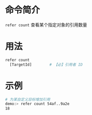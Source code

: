 # 命令简介 

`refer count` 查看某个指定对象的引用数量

# 用法

```bash
refer count
  [TargetId]        # 【必】引用者 ID
```

# 示例
    
```bash
# 为某自定义目标增加引用
demo:> refer count 54af..9a2e
18
```

